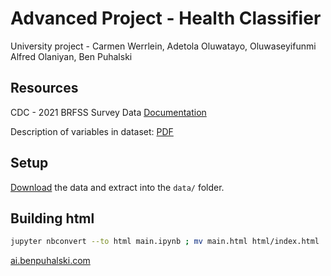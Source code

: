 # Advanced Project - Health Classifier

University project - Carmen Werrlein, Adetola Oluwatayo, Oluwaseyifunmi Alfred Olaniyan, Ben Puhalski

## Resources

CDC - 2021 BRFSS Survey Data [Documentation](https://www.cdc.gov/brfss/annual_data/annual_2021.html)

Description of variables in dataset: [PDF](https://www.cdc.gov/brfss/annual_data/2021/pdf/codebook21_llcp-v2-508.pdf)

## Setup

[Download](https://www.cdc.gov/brfss/annual_data/2021/files/LLCP2021ASC.zip) the data and extract into the ``data/`` folder.

## Building html

```bash
jupyter nbconvert --to html main.ipynb ; mv main.html html/index.html
```
<a href="https://ai.benpuhalski.com">ai.benpuhalski.com</a>

